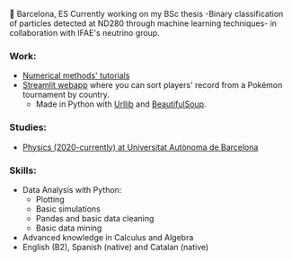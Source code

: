:round_pushpin: Barcelona, ES
Currently working on my BSc thesis -Binary classification of particles detected at ND280 through machine learning techniques- in collaboration with IFAE's neutrino group.
### Work:
- [Numerical methods' tutorials](https://www.kaggle.com/code/carlosherreravzquez/calculating-pi-with-rice-mc-tutorial)
- [Streamlit webapp](https://lentejas1-vgc-records-main-x631ba.streamlit.app/) where you can sort players' record from a Pokémon tournament by country.
  - Made in Python with [Urllib](https://github.com/python/cpython/tree/3.11/Lib/urllib/) and [BeautifulSoup](https://www.crummy.com/software/BeautifulSoup/).

### Studies:
- [Physics (2020-currently) at Universitat Autònoma de Barcelona](https://www.uab.cat/web/estudiar/ehea-degrees/general-information-1216708259085.html?param1=1216102930384)

### Skills:
- Data Analysis with Python:
  - Plotting
  - Basic simulations
  - Pandas and basic data cleaning
  - Basic data mining
- Advanced knowledge in Calculus and Algebra
- English (B2), Spanish (native) and Catalan (native)
